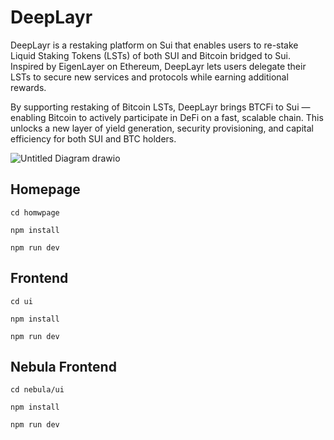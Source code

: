 # DeepLayr

DeepLayr is a restaking platform on Sui that enables users to re-stake Liquid Staking Tokens (LSTs) of both SUI and Bitcoin bridged to Sui. Inspired by EigenLayer on Ethereum, DeepLayr lets users delegate their LSTs to secure new services and protocols while earning additional rewards.

By supporting restaking of Bitcoin LSTs, DeepLayr brings BTCFi to Sui — enabling Bitcoin to actively participate in DeFi on a fast, scalable chain. This unlocks a new layer of yield generation, security provisioning, and capital efficiency for both SUI and BTC holders.

![Untitled Diagram drawio](https://github.com/user-attachments/assets/93ad38bd-4e6d-4680-93d7-dfa5f2fcc0d5)

## Homepage

```
cd homwpage
```

```
npm install
```

```
npm run dev
```

## Frontend

```
cd ui
```

```
npm install
```

```
npm run dev
```

## Nebula Frontend

```
cd nebula/ui
```

```
npm install
```

```
npm run dev
```
